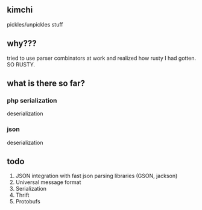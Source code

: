 ## kimchi
pickles/unpickles stuff

## why???
tried to use parser combinators at work and realized how rusty I had gotten.  SO RUSTY.

## what is there so far?

### php serialization
deserialization

### json
deserialization

## todo
1. JSON integration with fast json parsing libraries (GSON, jackson)
2. Universal message format
3. Serialization
4. Thrift
5. Protobufs

